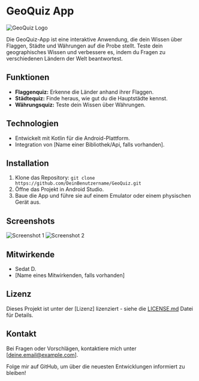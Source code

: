 # GeoQuiz App

![GeoQuiz Logo](link_zum_logo.png)

Die GeoQuiz-App ist eine interaktive Anwendung, die dein Wissen über Flaggen, Städte und Währungen auf die Probe stellt. Teste dein geographisches Wissen und verbessere es, indem du Fragen zu verschiedenen Ländern der Welt beantwortest.

## Funktionen

- **Flaggenquiz:** Erkenne die Länder anhand ihrer Flaggen.
- **Städtequiz:** Finde heraus, wie gut du die Hauptstädte kennst.
- **Währungsquiz:** Teste dein Wissen über Währungen.

## Technologien

- Entwickelt mit Kotlin für die Android-Plattform.
- Integration von [Name einer Bibliothek/Api, falls vorhanden].

## Installation

1. Klone das Repository: `git clone https://github.com/DeinBenutzername/GeoQuiz.git`
2. Öffne das Projekt in Android Studio.
3. Baue die App und führe sie auf einem Emulator oder einem physischen Gerät aus.

## Screenshots

![Screenshot 1](link_zum_screenshot_1.png)
![Screenshot 2](link_zum_screenshot_2.png)

## Mitwirkende

- Sedat D.
- [Name eines Mitwirkenden, falls vorhanden]

## Lizenz

Dieses Projekt ist unter der [Lizenz] lizenziert - siehe die [LICENSE.md](LICENSE.md) Datei für Details.

## Kontakt

Bei Fragen oder Vorschlägen, kontaktiere mich unter [deine.email@example.com].

Folge mir auf GitHub, um über die neuesten Entwicklungen informiert zu bleiben!

